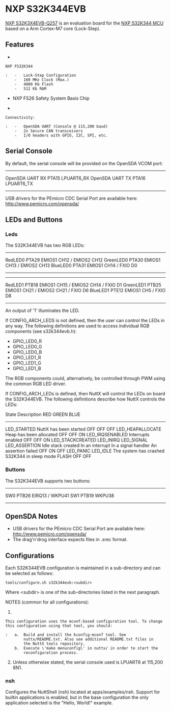 NXP S32K344EVB
==============

[NXP
S32K3X4EVB-Q257](https://www.nxp.com/design/development-boards/automotive-development-platforms/s32k-mcu-platforms/s32k3x4-q257-full-featured-general-purpose-development-board:S32K3X4EVB-Q257)
is an evaluation board for the [NXP S32K344
MCU](https://www.nxp.com/products/processors-and-microcontrollers/s32-automotive-platform/s32k-general-purpose-mcus/s32k3-microcontrollers-for-general-purpose:S32K3)
based on a Arm Cortex-M7 core (Lock-Step).

Features
--------

-   

    NXP FS32K344

    :   -   Lock-Step Configuration
        -   160 MHz Clock (Max.)
        -   4000 Kb Flash
        -   512 Kb RAM

-   NXP FS26 Safety System Basis Chip

-   

    Connectivity:

    :   -   OpenSDA UART (Console @ 115,200 baud)
        -   2x Secure CAN transceivers
        -   I/O headers with GPIO, I2C, SPI, etc.

Serial Console
--------------

By default, the serial console will be provided on the OpenSDA VCOM
port:

  ----------------- ------- -------------
  OpenSDA UART RX   PTA15   LPUART6\_RX
  OpenSDA UART TX   PTA16   LPUART6\_TX
  ----------------- ------- -------------

USB drivers for the PEmicro CDC Serial Port are available here:
<http://www.pemicro.com/opensda/>

LEDs and Buttons
----------------

### Leds

The S32K344EVB has two RGB LEDs:

  ----------- ------- ---------------------------
  RedLED0     PTA29   EMIOS1 CH12 / EMIOS2 CH12
  GreenLED0   PTA30   EMIOS1 CH13 / EMIOS2 CH13
  BlueLED0    PTA31   EMIOS1 CH14 / FXIO D0
  ----------- ------- ---------------------------

  ----------- ------- -------------------------------------
  RedLED1     PTB18   EMIOS1 CH15 / EMIOS2 CH14 / FXIO D1
  GreenLED1   PTB25   EMIOS1 CH21 / EMIOS2 CH21 / FXIO D6
  BlueLED1    PTE12   EMIOS1 CH5 / FXIO D8
  ----------- ------- -------------------------------------

An output of \'1\' illuminates the LED.

If CONFIG\_ARCH\_LEDS is not defined, then the user can control the LEDs
in any way. The following definitions are used to access individual RGB
components (see s32k344evb.h):

-   GPIO\_LED0\_R
-   GPIO\_LED0\_G
-   GPIO\_LED0\_B
-   GPIO\_LED1\_R
-   GPIO\_LED1\_G
-   GPIO\_LED1\_B

The RGB components could, alternatively, be controlled through PWM using
the common RGB LED driver.

If CONFIG\_ARCH\_LEDs is defined, then NuttX will control the LEDs on
board the S32K344EVB. The following definitions describe how NuttX
controls the LEDs:

  State                                                     Description                                                                  RED     GREEN   BLUE
  --------------------------------------------------------- ---------------------------------------------------------------------------- ------- ------- ------
  LED\_STARTED                                              NuttX has been started                                                       OFF     OFF     OFF
  LED\_HEAPALLOCATE                                         Heap has been allocated                                                      OFF     OFF     ON
  LED\_IRQSENABLED                                          Interrupts enabled                                                           OFF     OFF     ON
  LED\_STACKCREATED LED\_INIRQ LED\_SIGNAL LED\_ASSERTION   Idle stack created In an interrupt In a signal handler An assertion failed   OFF     ON      OFF
  LED\_PANIC LED\_IDLE                                      The system has crashed S32K344 in sleep mode                                 FLASH   OFF     OFF

### Buttons

The S32K344EVB supports two buttons:

  ----- ------- -----------------
  SW0   PTB26   EIRQ13 / WKPU41
  SW1   PTB19   WKPU38
  ----- ------- -----------------

OpenSDA Notes
-------------

-   USB drivers for the PEmicro CDC Serial Port are available here:
    <http://www.pemicro.com/opensda/>
-   The drag\'n\'drog interface expects files in .srec format.

Configurations
--------------

Each S32K344EVB configuration is maintained in a sub-directory and can
be selected as follows:

    tools/configure.sh s32k344evb:<subdir>

Where \<subdir\> is one of the sub-directories listed in the next
paragraph.

NOTES (common for all configurations):

1.  

    This configuration uses the mconf-based configuration tool. To change this configuration using that tool, you should:

    :   a.  Build and install the kconfig-mconf tool. See
            nuttx/README.txt. Also see additional README.txt files in
            the NuttX tools repository.
        b.  Execute \'make menuconfig\' in nuttx/ in order to start the
            reconfiguration process.

2.  Unless otherwise stated, the serial console used is LPUART6 at
    115,200 8N1.

### nsh

Configures the NuttShell (nsh) located at apps/examples/nsh. Support for
builtin applications is enabled, but in the base configuration the only
application selected is the \"Hello, World!\" example.
